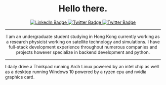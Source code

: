
<h1 align="center">
Hello there.
</h1>
<div id="badges" align="center">
  <a href="https://www.linkedin.com/in/aditya-mangla/">
    <img src="https://img.shields.io/badge/LinkedIn-blue?style=for-the-badge&logo=linkedin&logoColor=white" alt="LinkedIn Badge"/>
  </a>
     <a href="https://orcid.org/0000-0003-2588-014X">
    <img src="https://img.shields.io/badge/Orcid-green?style=for-the-badge&logo=orcid&logoColor=white" alt="Twitter Badge"/>
  </a>
  <a href="https://twitter.com/AdityaRootM">
    <img src="https://img.shields.io/badge/Twitter-blue?style=for-the-badge&logo=twitter&logoColor=white" alt="Twitter Badge"/>
  </a>
</div>

---
<p align="center">
I am an undergraduate student studying in Hong Kong currently working as a research physicist working on satellite technology and simulations. I have full-stack development experience throughout numerous companies and projects however specialize in backend development and python.
</p>

---
I daily drive a Thinkpad running Arch Linux powered by an intel chip as well as a desktop running Windows 10 powered by a ryzen cpu and nvidia graphics card.


<!--
**AdityaRoot/AdityaRoot** is a ✨ _special_ ✨ repository because its `README.md` (this file) appears on your GitHub profile.

Here are some ideas to get you started:

- 🔭 I’m currently working on ...
- 🌱 I’m currently learning ...
- 👯 I’m looking to collaborate on ...
- 🤔 I’m looking for help with ...
- 💬 Ask me about ...
- 📫 How to reach me: ...
- 😄 Pronouns: ...
- ⚡ Fun fact: ...
-->
